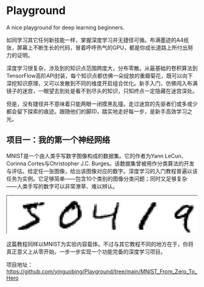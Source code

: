 # Playground
A nice playground for deep learning beginners.

如同学习其它任何新技能一样，掌握深度学习并无捷径可循。布满墨迹的A4纸张，屏幕上不断生长的代码，冒着呼呼热气的GPU，都是你成长道路上所付出努力的证明。

深度学习很复杂，涉及到的知识点范围跨度大，分布零散。从最基础的卷积算法到TensorFlow高阶API封装，每个知识点都仿佛一朵绽放的重瓣菊花，既可以向下深挖知识原理，又可以发散到不同的维度开启组合优化。新手入门，仿佛闯入布满镜子的迷宫，一眼望去到处是看不到尽头的知识，只知终点一定隐藏在迷宫深处。

但是，没有捷径并不意味着只能两眼一闭摸黑乱撞。走过迷宫的先驱者们或多或少都会留下探索的痕迹。跟随他们的脚印，踏实地走好每一步，是新手高效学习之光。

## 项目一：我的第一个神经网络


MNIST是一个由人类手写数字图像构成的数据集。它的作者为Yann LeCun、Corinna Cortes与Christopher J.C. Burges。该数据集曾被用作分类算法的开发与评估。给定任一张图像，给出该图像对应的数字。深度学习的入门教程普遍以该任务为实例。它足够简单——包含10个类别的图像分类问题；同时又足够复杂——人类手写的数字可以非常潦草、难以辨认。

![MNIST](MNIST_From_Zero_To_Hero/docs/digits.png)

这篇教程同样以MNIST为实验内容载体。不过与其它教程不同的地方在于，你将真正意义上从零开始，一步一步实现一个功能完备的深度学习项目。

项目地址：https://github.com/yinguobing/Playground/tree/main/MNIST_From_Zero_To_Hero